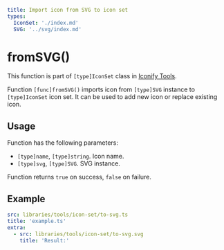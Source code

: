 ```yaml
title: Import icon from SVG to icon set
types:
  IconSet: './index.md'
  SVG: '../svg/index.md'
```

# fromSVG()

This function is part of `[type]IconSet` class in [Iconify Tools](../index.md).

Function `[func]fromSVG()` imports icon from `[type]SVG` instance to `[type]IconSet` icon set. It can be used to add new icon or replace existing icon.

## Usage

Function has the following parameters:

- `[type]name`, `[type]string`. Icon name.
- `[type]svg`, `[type]SVG`. SVG instance.

Function returns `true` on success, `false` on failure.

## Example

```yaml
src: libraries/tools/icon-set/to-svg.ts
title: 'example.ts'
extra:
  - src: libraries/tools/icon-set/to-svg.svg
    title: 'Result:'
```
